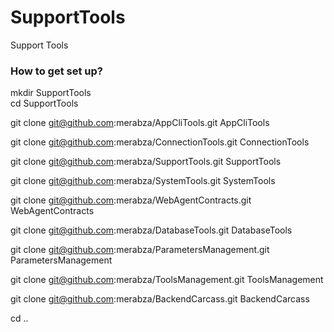 # SupportTools
Support Tools


### How to get set up? ###

mkdir SupportTools  
cd SupportTools

git clone git@github.com:merabza/AppCliTools.git AppCliTools

git clone git@github.com:merabza/ConnectionTools.git ConnectionTools

git clone git@github.com:merabza/SupportTools.git SupportTools

git clone git@github.com:merabza/SystemTools.git SystemTools

git clone git@github.com:merabza/WebAgentContracts.git WebAgentContracts

git clone git@github.com:merabza/DatabaseTools.git DatabaseTools

git clone git@github.com:merabza/ParametersManagement.git ParametersManagement

git clone git@github.com:merabza/ToolsManagement.git ToolsManagement

git clone git@github.com:merabza/BackendCarcass.git BackendCarcass

cd ..

